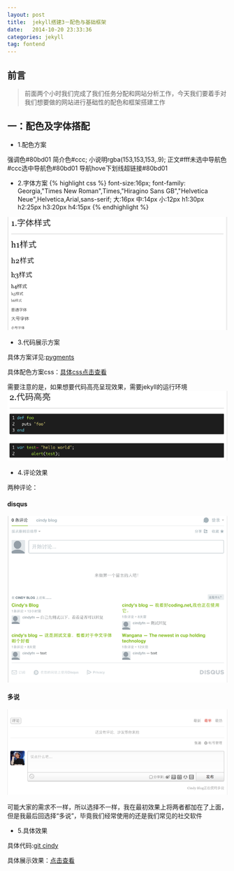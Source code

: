 ```yaml
---
layout: post
title:  jekyll搭建3－配色与基础框架
date:   2014-10-20 23:33:36
categories: jekyll
tag: fontend
---
```

前言
---
>前面两个小时我们完成了我们任务分配和网站分析工作，今天我们要着手对我们想要做的网站进行基础性的配色和框架搭建工作

一：配色及字体搭配
---

* 1.配色方案

强调色#80bd01
简介色#ccc;
小说明rgba(153,153,153,.9);
正文#fff未选中导航色#ccc选中导航色#80bd01
导航hove下划线超链接#80bd01

* 2.字体方案
{% highlight css %}
font-size:16px;
font-family: Georgia,"Times New Roman",Times,"Hiragino Sans GB","Helvetica Neue",Helvetica,Arial,sans-serif;
大:16px
中:14px
小:12px
h1:30px
h2:25px
h3:20px
h4:15px
{% endhighlight %}

![font](/images/post/jekyll/jekyll-font.png)


* 3.代码展示方案

具体方案详见:[pygments](http://pygments.org/)

具体配色方案css：[具体css点击查看](https://github.com/icindy/icindy.github.io/blob/master/css/syntax.css)

需要注意的是，如果想要代码高亮呈现效果，需要jekyll的运行环境
![jekyll-code](/images/post/jekyll/jekyll-code.png)

* 4.评论效果

两种评论：

#### disqus

![jekyll-disqus](/images/post/jekyll/jekyll-disqus.png)

#### 多说
![jekyll-duoshuo](/images/post/jekyll/jekyll-duoshuo.png)

可能大家的需求不一样，所以选择不一样，我在最初效果上将两者都加在了上面，但是我最后回选择“多说”，毕竟我们经常使用的还是我们常见的社交软件

* 5.具体效果

具体代码:[git cindy](https://github.com/icindy/icindy.github.io)

具体展示效果：[点击查看](http://icindy.github.io/)
